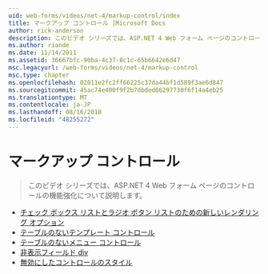 ```yaml
---
uid: web-forms/videos/net-4/markup-control/index
title: マークアップ コントロール |Microsoft Docs
author: rick-anderson
description: このビデオ シリーズでは、ASP.NET 4 Web フォーム ページのコントロールの機能強化について説明します。
ms.author: riande
ms.date: 11/14/2011
ms.assetid: 36667bfc-90ba-4c37-8c1c-65b6642e6d47
msc.legacyurl: /web-forms/videos/net-4/markup-control
msc.type: chapter
ms.openlocfilehash: 02011e2fc2ff66225c37da44bf1d589f3ae6d847
ms.sourcegitcommit: 45ac74e400f9f2b7dbded66297730f6f14a4eb25
ms.translationtype: MT
ms.contentlocale: ja-JP
ms.lasthandoff: 08/16/2018
ms.locfileid: "48255272"
---
```

<a name="markup-control"></a>マークアップ コントロール
====================
> このビデオ シリーズでは、ASP.NET 4 Web フォーム ページのコントロールの機能強化について説明します。


- [チェック ボックス リストとラジオ ボタン リストのための新しいレンダリング オプション](aspnet-4-quick-hit-new-rendering-option-for-check-box-lists-and-radio-button-lists.md)
- [テーブルのないテンプレート コントロール](aspnet-4-quick-hit-table-free-templated-controls.md)
- [テーブルのないメニュー コントロール](aspnet-4-quick-hit-tableless-menu-control.md)
- [非表示フィールド div](aspnet-4-quick-hit-hidden-field-divs.md)
- [無効にしたコントロールのスタイル](aspnet-4-quick-hit-disabled-control-styling.md)
